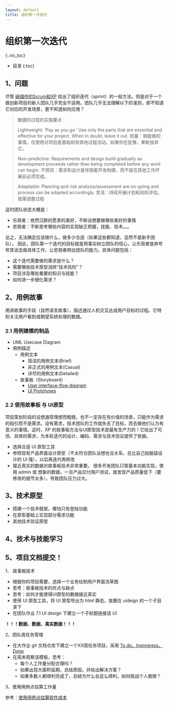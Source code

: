 ```yaml
---
layout: default
title: 组织第一次迭代
---
```


# 组织第一次迭代
{:.no_toc}

* 目录
{:toc}

## 1、问题

尽管 [硝烟中的Scrum和XP](http://www.infoq.com/cn/minibooks/scrum-xp-from-the-trenches) 给出了组织迭代（sprint）的一般方法。但是对于一个做创新项目的新人团队几乎完全不适用。团队几乎无法理解以下的准则，即不知道它对应的开发场景，更不知道如何应用？

> 敏捷的过程的实施要点：
>
> Lightweight: ‘Pay as you go.’ Use only the parts that are essential and effective for your project. When in doubt, leave it out.
> 轻量：做能做的事情。仅使用对项目是基础和有效地过程活动。如果你在犹豫，果断放弃它。  
>
> Non-predictive: Requirements and design build gradually as development proceeds rather than being completed before any work can begin.
> 不预测：需求和设计是伴随着开发构建，而不是在其他工作开展前必须完成。
>
> Adaptable: Planning and risk analysis/assessment are on-going and process can be adapted accordingly.
> 灵活：持续开展计划和风险评估，按需调整过程

这时团队状态大概是：

- 乐观者：依然沉醉的愿景的美好，不断设想要做哪些美好的事情
- 悲观者：不断思考哪些内容的实现缺乏把握，技能、技术。。。

总之，无法确定应该做什么，做多少合适（如果这些都知道，显然不是新手团队）。 因此，团队第一个迭代的目标就是用事实树立团队的信心，让乐观者放弃夸夸其谈去做具体工作，让悲观者明白团队的能力。具体问题包括：

* 这个迭代需要做的需求是什么？
* 需要哪些技术原型消除“技术风险”？
* 项目涉及哪些重要的知识与技能？
* 如何进一步细化需求？

## 2、用例故事

用讲故事的手段（自然语言故事），描述通过人机交互达成用户目标的过程。它特别关注用户看到或期望系统处理的数据。

### 2.1 用例建模的制品

* UML Usecase Diagram
* 用例描述
    - 用例文本
        - 简洁的用例文本(Brief)
        - 非正式的用例文本(Casual)
        - 详尽的用例文本(Detailed)
    - 故事板（Storyboard）
        - [User interface-flow diagram](http://agilemodeling.com/artifacts/uiFlowDiagram.htm)
        - [UI Prototypes](http://agilemodeling.com/artifacts/uiPrototype.htm)

### 2.2 使用故事板 与 UI原型

项目策划阶段的设想通常理想而粗糙，也不一定存在有价值的场景，只能作为需求的指引而不是需求。没有需求，技术团队的工作就失去了目标，而去做他们认为有意义的事情。这时，XP 的故事板方法与UI原型技术是最有生产力的！它给出了可信、具体的需求，为本轮迭代的设计、编码、需求与技术验证提供了依据。

* 选择合适 UI 原型工具
* 参照现有产品界面设计原型（不太符合团队设想也没关系，总比自己拍脑袋设计的 UI 强），以后再迭代再修改
* 接近真实的数据对故事板技术非常重要。 很多开发团队只管基本功能实现，使用 admin 或 想象的数据。一旦产品交付用户测试，就发现产品质量低下（要修改的细节太多），导致团队压力过大。

## 3、技术原型

* 搭建一个技术框架，哪怕只有登陆功能
* 在原型基础上实现部分需求功能
* 其他技术验证原型

## 4、技术与技能学习

## 5、项目文档提交！

1、 故事板技术

* 根据你的项目需要，选择一个业务绘制用户界面流草图
* 思考：故事板技术的优点与缺点
* 思考：如何才能使得UI原型的数据接近真实
* 使用 UI 原型工具，将 UI 原型导出为 html 静态，放置在 uideign 的一个子目录下
* 在团队作业 7.1 UI design 下建立一个子标题链接该 UI

**！！！数据、数据、真实数据！！！**

2、团队周任务管理

* 在大作业 git 文档仓库下建立一个XX周任务项目，采用 [To do、Inprogress、Done](https://github.com/sysu-sasd-project/dashboard/projects/1)
* 在周末观察该模板，思考：
    - 每个人工作量分配合理吗？
    - 如果出现大面积延期，总结原因，并给出解决方案？
    - 如果多数人都顺利完成了，总结为什么会这么顺利，如何挑战个人极限？ 

3、使用用例点估算工作量

参考：[使用用例点估算软件成本](https://www.ibm.com/developerworks/cn/rational/edge/09/mar09/collaris_dekker/index.html)




